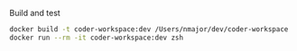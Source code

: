 Build and test

```bash
docker build -t coder-workspace:dev /Users/nmajor/dev/coder-workspace
docker run --rm -it coder-workspace:dev zsh
```
